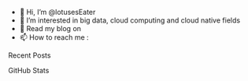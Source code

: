- 👋 Hi, I’m @lotusesEater
- 👀 I’m interested in big data, cloud computing and cloud native fields
- 🌱 Read my blog on 
- 📫 How to reach me : 

Recent Posts

GitHub Stats
